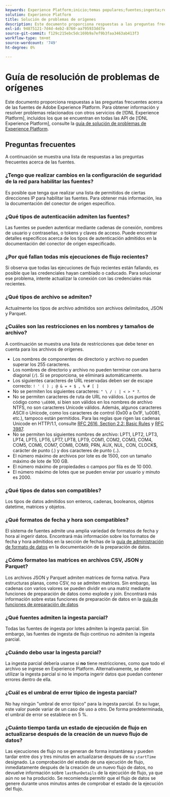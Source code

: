 ```yaml
---
keywords: Experience Platform;inicio;temas populares;fuentes;ingesta;resolución de problemas;fuentes resolución de problemas;fuentes faq;conectores de origen;conectores de origen;conectores de origen;preguntas frecuentes;conectores de origen;resolución de problemas;
solution: Experience Platform
title: Solución de problemas de orígenes
description: Este documento proporciona respuestas a las preguntas frecuentes acerca de las fuentes de Adobe Experience Platform.
exl-id: 94875121-7d4d-4eb2-8760-aa795933dd7e
source-git-commit: f129c215ebc5dc169b9a7ef9b3faa3463ab413f3
workflow-type: tm+mt
source-wordcount: '749'
ht-degree: 0%

---
```


# Guía de resolución de problemas de orígenes

Este documento proporciona respuestas a las preguntas frecuentes acerca de las fuentes de Adobe Experience Platform. Para obtener información y resolver problemas relacionados con otros servicios de [!DNL Experience Platform], incluidos los que se encuentran en todas las API de [!DNL Experience Platform], consulte la [guía de solución de problemas de Experience Platform](../landing/troubleshooting.md).

## Preguntas frecuentes

A continuación se muestra una lista de respuestas a las preguntas frecuentes acerca de las fuentes.

### ¿Tengo que realizar cambios en la configuración de seguridad de la red para habilitar las fuentes?

Es posible que tenga que realizar una lista de permitidos de ciertas direcciones IP para habilitar las fuentes. Para obtener más información, lea la documentación del conector de origen específico.

### ¿Qué tipos de autenticación admiten las fuentes?

Las fuentes se pueden autenticar mediante cadenas de conexión, nombres de usuario y contraseñas, o tokens y claves de acceso. Puede encontrar detalles específicos acerca de los tipos de autenticación admitidos en la documentación del conector de origen especificado.

### ¿Por qué fallan todas mis ejecuciones de flujo recientes?

Si observa que todas las ejecuciones de flujo recientes están fallando, es posible que las credenciales hayan cambiado o caducado. Para solucionar ese problema, intente actualizar la conexión con las credenciales más recientes.

### ¿Qué tipos de archivo se admiten?

Actualmente los tipos de archivo admitidos son archivos delimitados, JSON y Parquet.

### ¿Cuáles son las restricciones en los nombres y tamaños de archivo?

A continuación se muestra una lista de restricciones que debe tener en cuenta para los archivos de orígenes.

- Los nombres de componentes de directorio y archivo no pueden superar los 255 caracteres.
- Los nombres de directorio y archivo no pueden terminar con una barra diagonal (`/`). Si se proporciona, se eliminará automáticamente.
- Los siguientes caracteres de URL reservadas deben ser de escape correcto: `! ' ( ) ; @ & = + $ , % # [ ]`
- No se permiten los siguientes caracteres: `" \ / : | < > * ?`.
- No se permiten caracteres de ruta de URL no válidos. Los puntos de código como `\uE000`, si bien son válidos en los nombres de archivo NTFS, no son caracteres Unicode válidos. Además, algunos caracteres ASCII o Unicode, como los caracteres de control (0x00 a 0x1F, \u0081, etc.), tampoco están permitidos. Para las reglas que rigen las cadenas Unicode en HTTP/1.1, consulte [RFC 2616, Section 2.2: Basic Rules](https://www.ietf.org/rfc/rfc2616.txt) y [RFC 3987](https://www.ietf.org/rfc/rfc3987.txt).
- No se permiten los siguientes nombres de archivo: LPT1, LPT2, LPT3, LPT4, LPT5, LPT6, LPT7, LPT8, LPT9, COM1, COM2, COM3, COM4, COM5, COM6, COM7, COM8, COM9, PRN, AUX, NUL, CON, CLOCK$, carácter de punto (.) y dos caracteres de punto (..).
- El número máximo de archivos por lote es de 1500, con un tamaño máximo de lote de 100 GB.
- El número máximo de propiedades o campos por fila es de 10 000.
- El número máximo de lotes que se pueden enviar por usuario y minuto es 2000.

### ¿Qué tipos de datos son compatibles?

Los tipos de datos admitidos son enteros, cadenas, booleanos, objetos datetime, matrices y objetos.

### ¿Qué formatos de fecha y hora son compatibles?

El sistema de fuentes admite una amplia variedad de formatos de fecha y hora al ingerir datos. Encontrará más información sobre los formatos de fecha y hora admitidos en la sección de fechas de la [guía de administración de formato de datos](../data-prep/data-handling.md#dates) en la documentación de la preparación de datos.

### ¿Cómo formateo las matrices en archivos CSV, JSON y Parquet?

Los archivos JSON y Parquet admiten matrices de forma nativa. Para estructuras planas, como CSV, no se admiten matrices. Sin embargo, las cadenas con varios valores se pueden dividir en una matriz mediante funciones de preparación de datos como explode y join. Encontrará más información sobre estas funciones de preparación de datos en la [guía de funciones de preparación de datos](../data-prep/functions.md#string)

### ¿Qué fuentes admiten la ingesta parcial?

Todas las fuentes de ingesta por lotes admiten la ingesta parcial. Sin embargo, las fuentes de ingesta de flujo continuo no admiten la ingesta parcial.

### ¿Cuándo debo usar la ingesta parcial?

La ingesta parcial debería usarse si **no** tiene restricciones, como que todo el archivo se ingrese en Experience Platform. Alternativamente, se debe utilizar la ingesta parcial si no le importa ingerir datos que puedan contener errores dentro de ella.

### ¿Cuál es el umbral de error típico de ingesta parcial?

No hay ningún &quot;umbral de error típico&quot; para la ingesta parcial. En su lugar, este valor puede variar de un caso de uso a otro. De forma predeterminada, el umbral de error se establece en 5 %.

### ¿Cuánto tiempo tarda un estado de ejecución de flujo en actualizarse después de la creación de un nuevo flujo de datos?

Las ejecuciones de flujo no se generan de forma instantánea y pueden tardar entre dos y tres minutos en actualizarse después de su `startTime` designado. La comprobación del estado de una ejecución de flujo, inmediatamente después de la creación de un nuevo flujo de datos, no devuelve información sobre `lastRunDetails` de la ejecución de flujo, ya que aún no se ha producido. Se recomienda permitir que el flujo de datos se genere durante unos minutos antes de comprobar el estado de la ejecución del flujo.